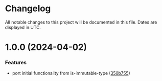 # Changelog
All notable changes to this project will be documented in this file. Dates are displayed in UTC.

# 1.0.0 (2024-04-02)


### Features

* port initial functionality from is-immutable-type ([350b755](https://github.com/RebeccaStevens/type-to-string/commit/350b7554a13915fffe4c4d21dc9411b648643cd2))
